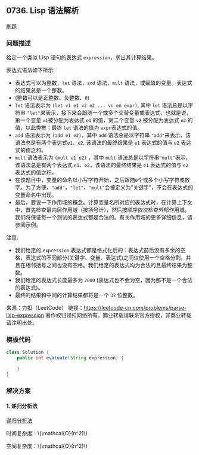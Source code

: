 <script src="https://cdn.bootcss.com/mathjax/2.7.7/MathJax.js?config=TeX-AMS-MML_HTMLorMML"></script>

## 0736. Lisp 语法解析

[刷题](qu0736/solu/Solution.java)

### 问题描述

给定一个类似 Lisp 语句的表达式 `expression`，求出其计算结果。

表达式语法如下所示:

* 表达式可以为整数，`let` 语法，`add` 语法，`mult` 语法，或赋值的变量。表达式的结果总是一个整数。
* (整数可以是正整数、负整数、`0`)
* `let` 语法表示为 `(let v1 e1 v2 e2 ... vn en expr)`, 其中 `let` 语法总是以字符串 `"let"`来表示，接下来会跟随一个或多个交替变量或表达式，也就是说，第一个变量 `v1`被分配为表达式 `e1` 的值，第二个变量 `v2` 被分配为表达式 `e2` 的值，以此类推；最终 `let` 语法的值为 `expr`表达式的值。
* `add` 语法表示为 `(add e1 e2)`，其中 `add` 语法总是以字符串 `"add"`来表示，该语法总是有两个表达式`e1`、`e2`, 该语法的最终结果是 `e1` 表达式的值与 `e2` 表达式的值之和。
* `mult` 语法表示为 `(mult e1 e2)` ，其中 `mult` 语法总是以字符串`"mult"`表示， 该语法总是有两个表达式 `e1`、`e2`，该语法的最终结果是 `e1` 表达式的值与 `e2` 表达式的值之积。
* 在该题目中，变量的命名以小写字符开始，之后跟随`0`个或多个小写字符或数字。为了方便，`"add"`，`"let"`，`"mult"`会被定义为"关键字"，不会在表达式的变量命名中出现。
* 最后，要说一下作用域的概念。计算变量名所对应的表达式时，在计算上下文中，首先检查最内层作用域（按括号计），然后按顺序依次检查外部作用域。我们将保证每一个测试的表达式都是合法的。有关作用域的更多详细信息，请参阅示例。

注意:

* 我们给定的 `expression` 表达式都是格式化后的：表达式前后没有多余的空格，表达式的不同部分(关键字、变量、表达式)之间仅使用一个空格分割，并且在相邻括号之间也没有空格。我们给定的表达式均为合法的且最终结果为整数。
* 我们给定的表达式长度最多为 `2000` (表达式也不会为空，因为那不是一个合法的表达式)。
* 最终的结果和中间的计算结果都将是一个 `32` 位整数。

来源：力扣（LeetCode）
链接：https://leetcode-cn.com/problems/parse-lisp-expression
著作权归领扣网络所有。商业转载请联系官方授权，非商业转载请注明出处。

### 模板代码

``` java
class Solution {
    public int evaluate(String expression) {

    }
}
```

### 解决方案

#### 1. 递归分析法

[递归分析法](qu0736/solu1/Solution.java)

时间复杂度：\\(\mathcal{O}(n^2)\\)

空间复杂度：\\(\mathcal{O}(n^2)\\)
